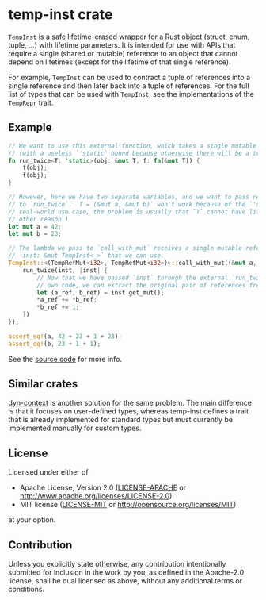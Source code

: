 # temp-inst crate

[`TempInst`](temp-inst/src/lib.rs) is a safe lifetime-erased wrapper for a Rust object (struct,
enum, tuple, ...) with lifetime parameters. It is intended for use with APIs that require a single
(shared or mutable) reference to an object that cannot depend on lifetimes (except for the lifetime
of that single reference).

For example, `TempInst` can be used to contract a tuple of references into a single reference
and then later back into a tuple of references. For the full list of types that can be used
with `TempInst`, see the implementations of the `TempRepr` trait.

## Example

```rust
// We want to use this external function, which takes a single mutable reference to some `T`
// (with a useless `'static` bound because otherwise there will be a trivial solution).
fn run_twice<T: 'static>(obj: &mut T, f: fn(&mut T)) {
    f(obj);
    f(obj);
}

// However, here we have two separate variables, and we want to pass references to both of them
// to `run_twice`. `T = (&mut a, &mut b)` won't work because of the `'static` bound. (In a
// real-world use case, the problem is usually that `T` cannot have lifetime parameters for some
// other reason.)
let mut a = 42;
let mut b = 23;

// The lambda we pass to `call_with_mut` receives a single mutable reference
// `inst: &mut TempInst<_>` that we can use.
TempInst::<(TempRefMut<i32>, TempRefMut<i32>)>::call_with_mut((&mut a, &mut b), |inst| {
    run_twice(inst, |inst| {
        // Now that we have passed `inst` through the external `run_twice` function back to our
        // own code, we can extract the original pair of references from it.
        let (a_ref, b_ref) = inst.get_mut();
        *a_ref += *b_ref;
        *b_ref += 1;
    })
});

assert_eq!(a, 42 + 23 + 1 + 23);
assert_eq!(b, 23 + 1 + 1);
```

See the [source code](temp-inst/src/lib.rs) for more info.

## Similar crates

[dyn-context](https://crates.io/crates/dyn-context) is another solution for the same problem. The
main difference is that it focuses on user-defined types, whereas temp-inst defines a trait that is
already implemented for standard types but must currently be implemented manually for custom types.

## License

Licensed under either of

 * Apache License, Version 2.0
   ([LICENSE-APACHE](LICENSE-APACHE) or http://www.apache.org/licenses/LICENSE-2.0)
 * MIT license
   ([LICENSE-MIT](LICENSE-MIT) or http://opensource.org/licenses/MIT)

at your option.

## Contribution

Unless you explicitly state otherwise, any contribution intentionally submitted
for inclusion in the work by you, as defined in the Apache-2.0 license, shall be
dual licensed as above, without any additional terms or conditions.
